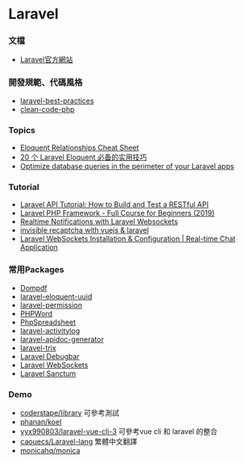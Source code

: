 <a name="#Laravel"></a>
# Laravel

<a name="#document"></a>
### 文檔
- [Laravel官方網站](https://laravel.com)

<a name="#practice"></a>
### 開發規範、代碼風格
- [laravel-best-practices](https://github.com/alexeymezenin/laravel-best-practices)
- [clean-code-php](https://github.com/jupeter/clean-code-php)

<a name="#practice"></a>
### Topics
- [Eloquent Relationships Cheat Sheet](https://hackernoon.com/eloquent-relationships-cheat-sheet-5155498c209)
- [20 个 Laravel Eloquent 必备的实用技巧](https://learnku.com/laravel/t/9991/20-laravel-eloquent-necessary-practical-skills)
- [Optimize database queries in the perimeter of your Laravel apps](https://reinink.ca/articles/optimize-database-queries-in-the-perimeter-of-your-laravel-apps?ref=laravelnews)

<a name="#tutorial"></a>
### Tutorial
- [Laravel API Tutorial: How to Build and Test a RESTful API](https://www.toptal.com/laravel/restful-laravel-api-tutorial)
- [Laravel PHP Framework - Full Course for Beginners (2019)](https://www.youtube.com/watch?v=ImtZ5yENzgE)
- [Realtime Notifications with Laravel Websockets](https://www.youtube.com/watch?v=7MvN0w5BW48)
- [invisible recaptcha with vuejs & laravel](https://gist.github.com/ctf0/8037b629ffde02377adeaa43f46863de)
- [Laravel WebSockets Installation & Configuration | Real-time Chat Application](https://www.youtube.com/watch?v=H_4UubWE9NQ)

<a name="Packages"></a>
### 常用Packages
- [Dompdf](https://github.com/dompdf/dompdf)
- [laravel-eloquent-uuid](https://github.com/goldspecdigital/laravel-eloquent-uuid)
- [laravel-permission](https://github.com/spatie/laravel-permission)
- [PHPWord](https://github.com/PHPOffice/PHPWord)
- [PhpSpreadsheet](https://github.com/PHPOffice/PhpSpreadsheet)
- [laravel-activitylog](https://github.com/spatie/laravel-activitylog)
- [laravel-apidoc-generator](https://github.com/mpociot/laravel-apidoc-generator)
- [laravel-trix](https://github.com/Te7a-Houdini/laravel-trix)
- [Laravel Debugbar](https://github.com/barryvdh/laravel-debugbar)
- [Laravel WebSockets](https://docs.beyondco.de/laravel-websockets)
- [Laravel Sanctum](https://laravel.com/docs/7.x/sanctum)

<a name="Demo"></a>
### Demo
- [coderstape/library](https://github.com/coderstape/library) 可參考測試
- [phanan/koel](https://github.com/phanan/koel)
- [yyx990803/laravel-vue-cli-3](https://github.com/yyx990803/laravel-vue-cli-3) 可參考vue cli 和 laravel 的整合
- [caouecs/Laravel-lang](https://github.com/caouecs/Laravel-lang/tree/master/src/zh_TW) 繁體中文翻譯
- [monicahq/monica](https://github.com/monicahq/monica)
